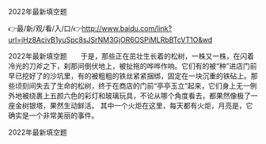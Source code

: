 2022年最新填空题

👉最/新/观/看/入/口/👉http://www.baidu.com/link?url=jHz8AcivB1yuSpc8sJSrNM3GjOR6OSPiMLRbBTcVT1O&wd

2022年最新填空题　　于是，那些正在茁壮生长着的松树，一株又一株，在闪着冷光的刀斧之下，刹那间倒伏地上，被扯拖的哗哗作响。它们有的被“种”进店门前早已挖好了的沙坑里，有的被粗粗的铁丝紧紧捆绑，固定在一块沉重的铁砧上。那些顷刻间失去了生命的松树，终于在商店的门前“亭亭玉立”起来，它们身上无一例外地被绕裹上五颜六色的彩灯和玻璃玩具，不论从哪个角度看去，都果然像极了一座金树银塔，果然生动鲜活。
其中一个火炬在这里，每天都有火炬，月亮是，它确实是一个非常美丽的事件。


2022年最新填空题
